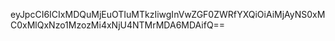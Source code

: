 eyJpcCI6ICIxMDQuMjEuOTIuMTkzIiwgInVwZGF0ZWRfYXQiOiAiMjAyNS0xMC0xMlQxNzo1MzozMi4xNjU4NTMrMDA6MDAifQ==